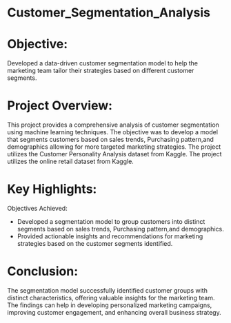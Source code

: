 # Customer_Segmentation_Analysis

# Objective:
Developed a data-driven customer segmentation model to help the marketing team tailor their strategies based on different customer segments.

# Project Overview:
This project provides a comprehensive analysis of customer segmentation using machine learning techniques. The objective was to develop a model that segments customers based on sales trends, Purchasing pattern,and demographics allowing for more targeted marketing strategies. The project utilizes the Customer Personality Analysis dataset from Kaggle. The project utilizes the online retail dataset from Kaggle.
# Key Highlights:
Objectives Achieved:
- Developed a segmentation model to group customers into distinct segments based on sales trends, Purchasing pattern,and demographics.
- Provided actionable insights and recommendations for marketing strategies based on the customer segments identified.
# Conclusion:
The segmentation model successfully identified customer groups with distinct characteristics, offering valuable insights for the marketing team. The findings can help in developing personalized marketing campaigns, improving customer engagement, and enhancing overall business strategy.
